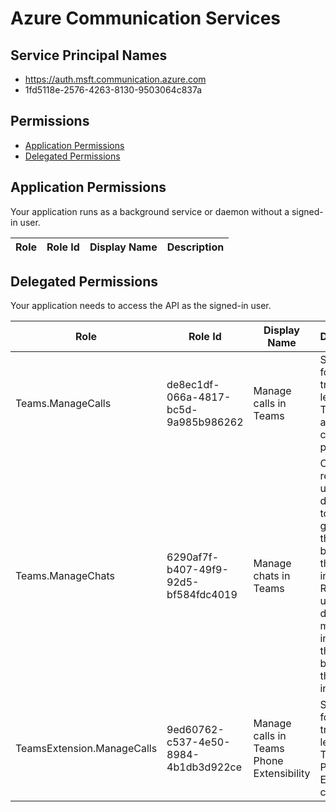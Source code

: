 # Azure Communication Services
## Service Principal Names
- https://auth.msft.communication.azure.com
- 1fd5118e-2576-4263-8130-9503064c837a

 ## Permissions
- [Application Permissions](#application-permissions)
- [Delegated Permissions](#delegated-permissions)

## Application Permissions
Your application runs as a background service or daemon without a signed-in user.

| Role | Role Id | Display Name | Description |
|---|---|---|---|

## Delegated Permissions
Your application needs to access the API as the signed-in user. 

| Role | Role Id | Display Name | Description |
|---|---|---|---|
| Teams.ManageCalls | de8ec1df-066a-4817-bc5d-9a985b986262 | Manage calls in Teams | Start, join, forward, transfer, or leave Teams calls and update call properties. |
| Teams.ManageChats | 6290af7f-b407-49f9-92d5-bf584fdc4019 | Manage chats in Teams | Create, read, update, and delete one to one or group chat threads on behalf of the signed-in user. Read, send, update, and delete messages in chat threads on behalf of the signed-in user. |
| TeamsExtension.ManageCalls | 9ed60762-c537-4e50-8984-4b1db3d922ce | Manage calls in Teams Phone Extensibility | Start, join, forward, transfer, or leave Teams Phone Extensibility calls. |

